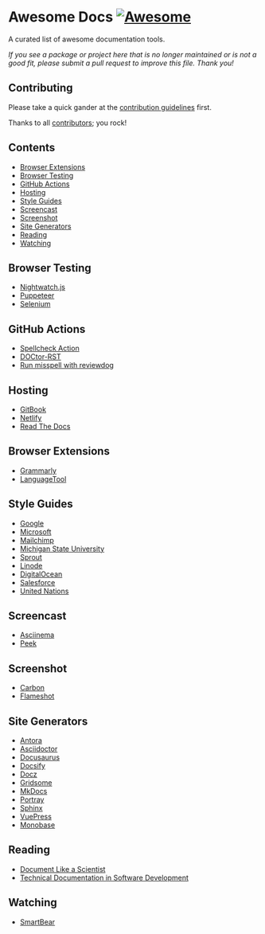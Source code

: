# Awesome Docs [![Awesome](https://awesome.re/badge-flat2.svg)](https://awesome.re)

A curated list of awesome documentation tools.

*If you see a package or project here that is no longer maintained or is not a good fit, please submit a pull request to improve this file.
Thank you!*

## Contributing

Please take a quick gander at the [contribution guidelines](https://github.com/testthedocs/awesome-docs/blob/master/CONTRIBUTING.md) first.

Thanks to all [contributors](https://github.com/testthedocs/awesome-docs/graphs/contributors); you rock!

## Contents

- [Browser Extensions](#browser-extensions)
- [Browser Testing](#browser-testing)
- [GitHub Actions](#github-actions)
- [Hosting](#hosting)
- [Style Guides](#style-guides)
- [Screencast](#screencast)
- [Screenshot](#screenshot)
- [Site Generators](#site-generators)
- [Reading](#reading)
- [Watching](#watching)

## Browser Testing

- [Nightwatch.js](https://nightwatchjs.org/)
- [Puppeteer](https://github.com/GoogleChrome/puppeteer)
- [Selenium](https://www.seleniumhq.org/)

## GitHub Actions

- [Spellcheck Action](https://github.com/marketplace/actions/spellcheck-action)
- [DOCtor-RST](https://github.com/marketplace/actions/doctor-rst)
- [Run misspell with reviewdog](https://github.com/marketplace/actions/run-misspell-with-reviewdog)

## Hosting

- [GitBook](https://www.gitbook.com/)
- [Netlify](https://www.netlify.com/)
- [Read The Docs](https://readthedocs.org/)

## Browser Extensions

- [Grammarly](https://www.grammarly.com/)
- [LanguageTool](https://languagetool.org/)

## Style Guides

- [Google](https://developers.google.com/style/)
- [Microsoft](https://docs.microsoft.com/en-us/style-guide/welcome/)
- [Mailchimp](https://styleguide.mailchimp.com/)
- [Michigan State University](https://msu.edu/course/be/485/bewritingguideV2.0.pdf)
- [Sprout](https://sproutsocial.com/seeds/writing/)
- [Linode](https://www.linode.com/docs/linode-writers-formatting-guide/)
- [DigitalOcean](https://www.digitalocean.com/community/tutorials/digitalocean-s-technical-writing-guidelines)
- [Salesforce](https://developer.salesforce.com/docs/atlas.en-us.salesforce_pubs_style_guide.meta/salesforce_pubs_style_guide/overview.htm)
- [United Nations](http://www.dgacm.org/editorialmanual/)

## Screencast

- [Asciinema](https://asciinema.org/)
- [Peek](https://github.com/phw/peek)

## Screenshot

- [Carbon](https://carbon.now.sh)
- [Flameshot](https://github.com/lupoDharkael/flameshot)

## Site Generators

- [Antora](https://antora.org/)
- [Asciidoctor](https://asciidoctor.org/)
- [Docusaurus](https://docusaurus.io/)
- [Docsify](https://docsify.js.org/)
- [Docz](https://www.docz.site/)
- [Gridsome](https://gridsome.org)
- [MkDocs](https://www.mkdocs.org/)
- [Portray](https://github.com/timothycrosley/portray)
- [Sphinx](https://www.sphinx-doc.org/en/master/)
- [VuePress](https://vuepress.vuejs.org/)
- [Monobase](https://github.com/framer/monobase)

## Reading

- [Document Like a Scientist](https://noti.st/karissapeth/g3vUiw/document-like-a-scientist)
- [Technical Documentation in Software Development](https://www.altexsoft.com/blog/business/technical-documentation-in-software-development-types-best-practices-and-tools/)

## Watching

- [SmartBear](https://www.youtube.com/channel/UC3iDZqrLWQZ4dh8zn2rU9hA)
